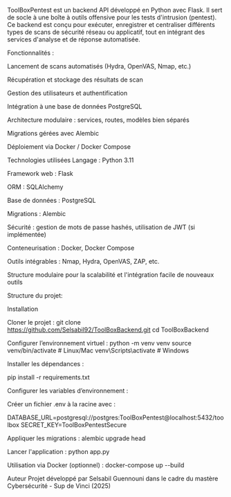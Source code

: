 
ToolBoxPentest est un backend API développé en Python avec Flask. Il sert de socle à une boîte à outils offensive pour les tests d'intrusion (pentest).
Ce backend est conçu pour exécuter, enregistrer et centraliser différents types de scans de sécurité réseau ou applicatif, tout en intégrant des services d'analyse et de réponse automatisée.

Fonctionnalités : 

Lancement de scans automatisés (Hydra, OpenVAS, Nmap, etc.)

Récupération et stockage des résultats de scan

Gestion des utilisateurs et authentification

Intégration à une base de données PostgreSQL

Architecture modulaire : services, routes, modèles bien séparés

Migrations gérées avec Alembic

Déploiement via Docker / Docker Compose

Technologies utilisées
Langage : Python 3.11

Framework web : Flask

ORM : SQLAlchemy

Base de données : PostgreSQL

Migrations : Alembic

Sécurité : gestion de mots de passe hashés, utilisation de JWT (si implémentée)

Conteneurisation : Docker, Docker Compose

Outils intégrables : Nmap, Hydra, OpenVAS, ZAP, etc.

Structure modulaire pour la scalabilité et l'intégration facile de nouveaux outils


Structure du projet: 

Installation

Cloner le projet :
git clone https://github.com/Selsabil92/ToolBoxBackend.git
cd ToolBoxBackend

Configurer l’environnement virtuel :
python -m venv venv
source venv/bin/activate  # Linux/Mac
venv\Scripts\activate     # Windows


Installer les dépendances :

pip install -r requirements.txt


Configurer les variables d’environnement :

Créer un fichier .env à la racine avec :

DATABASE_URL=postgresql://postgres:ToolBoxPentest@localhost:5432/toolbox
SECRET_KEY=ToolBoxPentestSecure


Appliquer les migrations :
alembic upgrade head


Lancer l'application :
python app.py

Utilisation via Docker (optionnel) : 
docker-compose up --build

Auteur
Projet développé par Selsabil Guennouni dans le cadre du mastère Cybersécurité - Sup de Vinci (2025)






